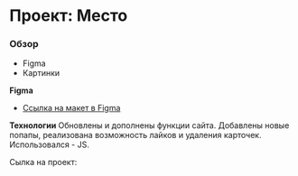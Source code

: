 # Проект: Место

### Обзор

* Figma
* Картинки

**Figma**

* [Ссылка на макет в Figma](https://www.figma.com/file/bjyvbKKJN2naO0ucURl2Z0/JavaScript.-Sprint-5?node-id=0%3A1)

**Технологии**
Обновлены и дополнены функции сайта.
Добавлены новые попапы, реализована возможность лайков и удаления карточек.
Использовался - JS.

Сылка на проект:

